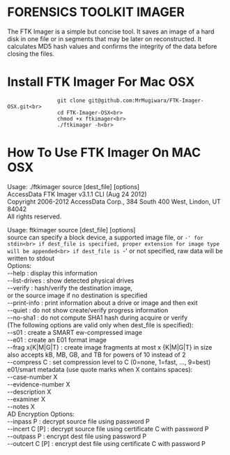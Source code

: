 # FORENSICS TOOLKIT IMAGER
The FTK Imager is a simple but concise tool. It saves an image of a hard disk in one file or in segments that may be later on reconstructed. It calculates MD5 hash values and confirms the integrity of the data before closing the files.<br>

# Install FTK Imager For Mac OSX
                    git clone git@github.com:MrMugiwara/FTK-Imager-OSX.git<br>
                    cd FTK-Imager-OSX<br>
                    chmod +x ftkimager<br>
                    ./ftkimager -h<br>

# How To Use FTK Imager On MAC OSX

Usage:  ./ftkimager source [dest_file] [options] <br>
AccessData FTK Imager v3.1.1 CLI (Aug 24 2012) <br>
Copyright 2006-2012 AccessData Corp., 384 South 400 West, Lindon, UT 84042 <br>
All rights reserved.<br>

Usage:  ftkimager source [dest_file] [options] <br>
source can specify a block device, a supported image file, or `-' for stdin<br>
if dest_file is specified, proper extension for image type will be appended<br>
if dest_file is `-' or not specified, raw data will be written to stdout<br>
Options:<br>
  --help        : display this information<br>
  --list-drives : show detected physical drives<br>
  --verify      : hash/verify the destination image,<br>
                  or the source image if no destination is specified<br>
  --print-info  : print information about a drive or image and then exit<br>
  --quiet       : do not show create/verify progress information<br>
  --no-sha1     : do not compute SHA1 hash during acquire or verify<br>
(The following options are valid only when dest_file is specified):<br>
  --s01         : create a SMART ew-compressed image<br>
  --e01         : create an E01 format image<br>
  --frag x{K|M|G|T} : create image fragments at most x {K|M|G|T} in size<br>
                  also accepts kB, MB, GB, and TB for powers of 10 instead of 2<br>
  --compress C  : set compression level to C (0=none, 1=fast, ..., 9=best)<br>
  e01/smart metadata (use quote marks when X contains spaces):<br>
    --case-number X<br>
    --evidence-number X<br>
    --description X<br>
    --examiner X<br>
    --notes X<br>
AD Encryption Options:<br>
  --inpass P      : decrypt source file using password P<br>
  --incert C [P]  : decrypt source file using certificate C with password P<br>
  --outpass P     : encrypt dest file using password P<br>
  --outcert C [P] : encrypt dest file using certificate C with password P<br>

